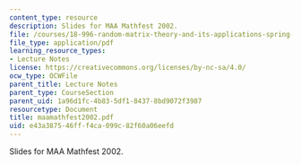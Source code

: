 ```yaml
---
content_type: resource
description: Slides for MAA Mathfest 2002.
file: /courses/18-996-random-matrix-theory-and-its-applications-spring-2004/e43a387546fff4ca099c82f60a06eefd_maamathfest2002.pdf
file_type: application/pdf
learning_resource_types:
- Lecture Notes
license: https://creativecommons.org/licenses/by-nc-sa/4.0/
ocw_type: OCWFile
parent_title: Lecture Notes
parent_type: CourseSection
parent_uid: 1a96d1fc-4b83-5df1-8437-8bd9072f3987
resourcetype: Document
title: maamathfest2002.pdf
uid: e43a3875-46ff-f4ca-099c-82f60a06eefd
---
```

Slides for MAA Mathfest 2002.